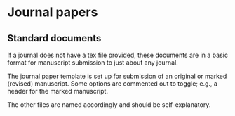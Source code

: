 # Journal papers
## Standard documents

If a journal does not have a tex file provided, these documents are in a basic format for manuscript submission to just about any journal. 

The journal paper template is set up for submission of an original or marked (revised) manuscript. Some options are commented out to toggle; e.g., a header for the marked manuscript.

The other files are named accordingly and should be self-explanatory. 

